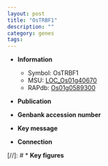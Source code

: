 ```yaml
---
layout: post
title: "OsTRBF1"
description: ""
category: genes
tags: 
---
```


* **Information**  
    + Symbol: OsTRBF1  
    + MSU: [LOC_Os01g40670](http://rice.uga.edu/cgi-bin/ORF_infopage.cgi?orf=LOC_Os01g40670)  
    + RAPdb: [Os01g0589300](http://rapdb.dna.affrc.go.jp/viewer/gbrowse_details/irgsp1?name=Os01g0589300)  

* **Publication**  

* **Genbank accession number**  

* **Key message**  

* **Connection**  

[//]: # * **Key figures**  


